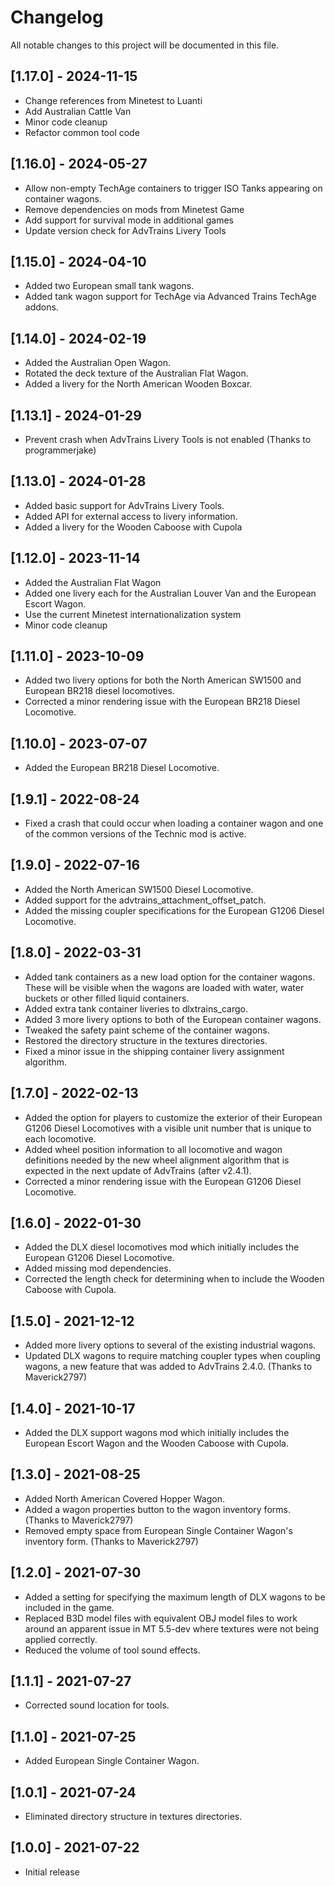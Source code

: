 # Changelog

All notable changes to this project will be documented in this file.

## [1.17.0] - 2024-11-15
 - Change references from Minetest to Luanti
 - Add Australian Cattle Van
 - Minor code cleanup
 - Refactor common tool code
## [1.16.0] - 2024-05-27
 - Allow non-empty TechAge containers to trigger ISO Tanks appearing on container wagons.
 - Remove dependencies on mods from Minetest Game
 - Add support for survival mode in additional games
 - Update version check for AdvTrains Livery Tools
## [1.15.0] - 2024-04-10
 - Added two European small tank wagons.
 - Added tank wagon support for TechAge via Advanced Trains TechAge addons.
## [1.14.0] - 2024-02-19
 - Added the Australian Open Wagon.
 - Rotated the deck texture of the Australian Flat Wagon.
 - Added a livery for the North American Wooden Boxcar.
## [1.13.1] - 2024-01-29
 - Prevent crash when AdvTrains Livery Tools is not enabled (Thanks to programmerjake)
## [1.13.0] - 2024-01-28
 - Added basic support for AdvTrains Livery Tools.
 - Added API for external access to livery information.
 - Added a livery for the Wooden Caboose with Cupola
## [1.12.0] - 2023-11-14
 - Added the Australian Flat Wagon
 - Added one livery each for the Australian Louver Van and the European Escort Wagon.
 - Use the current Minetest internationalization system
 - Minor code cleanup
## [1.11.0] - 2023-10-09
 - Added two livery options for both the North American SW1500 and European BR218 diesel locomotives.
 - Corrected a minor rendering issue with the European BR218 Diesel Locomotive.
## [1.10.0] - 2023-07-07
 - Added the European BR218 Diesel Locomotive.
## [1.9.1] - 2022-08-24
 - Fixed a crash that could occur when loading a container wagon and one of the common versions of the Technic mod is active.
## [1.9.0] - 2022-07-16
 - Added the North American SW1500 Diesel Locomotive.
 - Added support for the advtrains_attachment_offset_patch.
 - Added the missing coupler specifications for the European G1206 Diesel Locomotive.
## [1.8.0] - 2022-03-31
 - Added tank containers as a new load option for the container wagons.  These will be visible when the wagons are loaded with water, water buckets or other filled liquid containers.
 - Added extra tank container liveries to dlxtrains_cargo.
 - Added 3 more livery options to both of the European container wagons.
 - Tweaked the safety paint scheme of the container wagons.
 - Restored the directory structure in the textures directories.
 - Fixed a minor issue in the shipping container livery assignment algorithm.
## [1.7.0] - 2022-02-13
 - Added the option for players to customize the exterior of their European G1206 Diesel Locomotives with a visible unit number that is unique to each locomotive.
 - Added wheel position information to all locomotive and wagon definitions needed by the new wheel alignment algorithm that is expected in the next update of AdvTrains (after v2.4.1).
 - Corrected a minor rendering issue with the European G1206 Diesel Locomotive.
## [1.6.0] - 2022-01-30
 - Added the DLX diesel locomotives mod which initially includes the European G1206 Diesel Locomotive.
 - Added missing mod dependencies.
 - Corrected the length check for determining when to include the Wooden Caboose with Cupola.
## [1.5.0] - 2021-12-12
 - Added more livery options to several of the existing industrial wagons.
 - Updated DLX wagons to require matching coupler types when coupling wagons, a new feature that was added to AdvTrains 2.4.0.  (Thanks to Maverick2797)

## [1.4.0] - 2021-10-17
 - Added the DLX support wagons mod which initially includes the European Escort Wagon and the Wooden Caboose with Cupola.

## [1.3.0] - 2021-08-25
 - Added North American Covered Hopper Wagon.
 - Added a wagon properties button to the wagon inventory forms.  (Thanks to Maverick2797)
 - Removed empty space from European Single Container Wagon's inventory form.  (Thanks to Maverick2797)

## [1.2.0] - 2021-07-30

- Added a setting for specifying the maximum length of DLX wagons to be included in the game.
- Replaced B3D model files with equivalent OBJ model files to work around an apparent issue in MT 5.5-dev where textures were not being applied correctly.
- Reduced the volume of tool sound effects.

## [1.1.1] - 2021-07-27

- Corrected sound location for tools.

## [1.1.0] - 2021-07-25

- Added European Single Container Wagon.

## [1.0.1] - 2021-07-24

- Eliminated directory structure in textures directories.

## [1.0.0] - 2021-07-22

- Initial release
